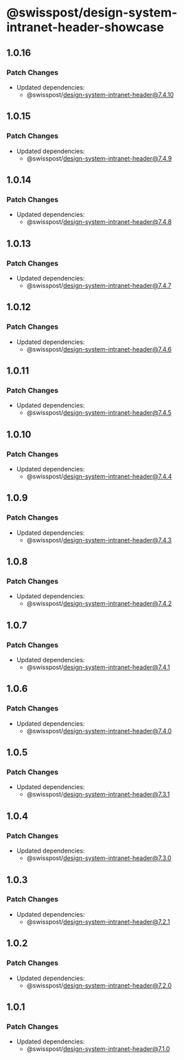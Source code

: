 # @swisspost/design-system-intranet-header-showcase

## 1.0.16

### Patch Changes

- Updated dependencies:
  - @swisspost/design-system-intranet-header@7.4.10

## 1.0.15

### Patch Changes

- Updated dependencies:
  - @swisspost/design-system-intranet-header@7.4.9

## 1.0.14

### Patch Changes

- Updated dependencies:
  - @swisspost/design-system-intranet-header@7.4.8

## 1.0.13

### Patch Changes

- Updated dependencies:
  - @swisspost/design-system-intranet-header@7.4.7

## 1.0.12

### Patch Changes

- Updated dependencies:
  - @swisspost/design-system-intranet-header@7.4.6

## 1.0.11

### Patch Changes

- Updated dependencies:
  - @swisspost/design-system-intranet-header@7.4.5

## 1.0.10

### Patch Changes

- Updated dependencies:
  - @swisspost/design-system-intranet-header@7.4.4

## 1.0.9

### Patch Changes

- Updated dependencies:
  - @swisspost/design-system-intranet-header@7.4.3

## 1.0.8

### Patch Changes

- Updated dependencies:
  - @swisspost/design-system-intranet-header@7.4.2

## 1.0.7

### Patch Changes

- Updated dependencies:
  - @swisspost/design-system-intranet-header@7.4.1

## 1.0.6

### Patch Changes

- Updated dependencies:
  - @swisspost/design-system-intranet-header@7.4.0

## 1.0.5

### Patch Changes

- Updated dependencies:
  - @swisspost/design-system-intranet-header@7.3.1

## 1.0.4

### Patch Changes

- Updated dependencies:
  - @swisspost/design-system-intranet-header@7.3.0

## 1.0.3

### Patch Changes

- Updated dependencies:
  - @swisspost/design-system-intranet-header@7.2.1

## 1.0.2

### Patch Changes

- Updated dependencies:
  - @swisspost/design-system-intranet-header@7.2.0

## 1.0.1

### Patch Changes

- Updated dependencies:
  - @swisspost/design-system-intranet-header@7.1.0
